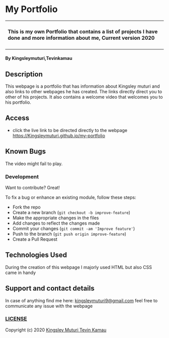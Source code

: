 # My Portfolio
<table>
<tr>
<td>
  
#### This is my own Portfolio that contains a list of projects I have done and more information about me, Current version 2020
</table>
</tr>
</td>

#### By **Kingsleymuturi,Tevinkamau**
  
## Description
This webpage is a portfolio that has information about Kingsley muturi and also links to other webpages he has created. The links directly direct you to other of his projects. It also contains a welcome video that welcomes you to his portfolio.
## Access
* click the live link to be directed directly to the webpage
https://Kingsleymuturi.github.io/my-portfolio
## Known Bugs
The video might fail to play.
### Development
Want to contribute? Great!

To fix a bug or enhance an existing module, follow these steps:

- Fork the repo
- Create a new branch (`git checkout -b improve-feature`)
- Make the appropriate changes in the files
- Add changes to reflect the changes made
- Commit your changes (`git commit -am 'Improve feature'`)
- Push to the branch (`git push origin improve-feature`)
- Create a Pull Request 

## Technologies Used
During the creation of this webpage I majorly used HTML but also CSS came in handy
## Support and contact details
In case of anything find me here: kingsleymuturi9@gmail.com feel free to communicate any issue with the webpage

### [LICENSE](https://github.com/Kingsleymuturi/my-portfolio/blob/master/LICENSE)
Copyright (c) 2020 [Kingsley Muturi ](https://github.com/Kingsleymuturi)[Tevin Kamau ](https://github.com/Tevinkamau)
